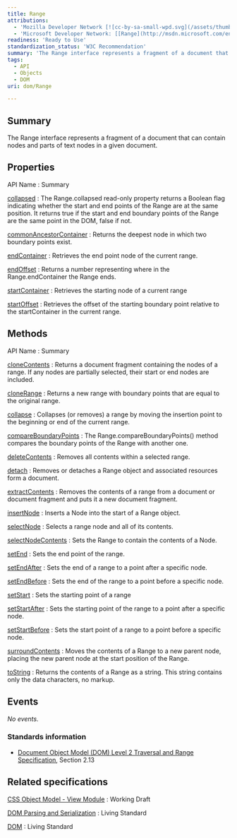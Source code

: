 ```yaml
---
title: Range
attributions:
  - 'Mozilla Developer Network [![cc-by-sa-small-wpd.svg](/assets/thumb/8/8c/cc-by-sa-small-wpd.svg/120px-cc-by-sa-small-wpd.svg.png)](http://creativecommons.org/licenses/by-sa/3.0/us/): [[Range](https://developer.mozilla.org/en-US/docs/Web/API/range) Article]'
  - 'Microsoft Developer Network: [[Range](http://msdn.microsoft.com/en-us/library/ie/hh772133(v=vs.85).aspx) Article]'
readiness: 'Ready to Use'
standardization_status: 'W3C Recommendation'
summary: 'The Range interface represents a fragment of a document that can contain nodes and parts of text nodes in a given document.'
tags:
  - API
  - Objects
  - DOM
uri: dom/Range

---
```

## Summary

The Range interface represents a fragment of a document that can contain nodes and parts of text nodes in a given document.

## Properties

API Name
:   Summary

[collapsed](/dom/Range/collapsed)
:   The Range.collapsed read-only property returns a Boolean flag indicating whether the start and end points of the Range are at the same position. It returns true if the start and end boundary points of the Range are the same point in the DOM, false if not.

[commonAncestorContainer](/dom/Range/commonAncestorContainer)
:   Returns the deepest node in which two boundary points exist.

[endContainer](/dom/Range/endContainer)
:   Retrieves the end point node of the current range.

[endOffset](/dom/Range/endOffset)
:   Returns a number representing where in the Range.endContainer the Range ends.

[startContainer](/dom/Range/startContainer)
:   Retrieves the starting node of a current range

[startOffset](/dom/Range/startOffset)
:   Retrieves the offset of the starting boundary point relative to the startContainer in the current range.

## Methods

API Name
:   Summary

[cloneContents](/dom/Range/cloneContents)
:   Returns a document fragment containing the nodes of a range. If any nodes are partially selected, their start or end nodes are included.

[cloneRange](/dom/Range/cloneRange)
:   Returns a new range with boundary points that are equal to the original range.

[collapse](/dom/Range/collapse)
:   Collapses (or removes) a range by moving the insertion point to the beginning or end of the current range.

[compareBoundaryPoints](/dom/Range/compareBoundaryPoints)
:   The Range.compareBoundaryPoints() method compares the boundary points of the Range with another one.

[deleteContents](/dom/Range/deleteContents)
:   Removes all contents within a selected range.

[detach](/dom/Range/detach)
:   Removes or detaches a Range object and associated resources form a document.

[extractContents](/dom/Range/extractContents)
:   Removes the contents of a range from a document or document fragment and puts it a new document fragment.

[insertNode](/dom/Range/insertNode)
:   Inserts a Node into the start of a Range object.

[selectNode](/dom/Range/selectNode)
:   Selects a range node and all of its contents.

[selectNodeContents](/dom/Range/selectNodeContents)
:   Sets the Range to contain the contents of a Node.

[setEnd](/dom/Range/setEnd)
:   Sets the end point of the range.

[setEndAfter](/dom/Range/setEndAfter)
:   Sets the end of a range to a point after a specific node.

[setEndBefore](/dom/Range/setEndBefore)
:   Sets the end of the range to a point before a specific node.

[setStart](/dom/Range/setStart)
:   Sets the starting point of a range

[setStartAfter](/dom/Range/setStartAfter)
:   Sets the starting point of the range to a point after a specific node.

[setStartBefore](/dom/Range/setStartBefore)
:   Sets the start point of a range to a point before a specific node.

[surroundContents](/dom/Range/surroundContents)
:   Moves the contents of a Range to a new parent node, placing the new parent node at the start position of the Range.

[toString](/dom/Range/toString)
:   Returns the contents of a Range as a string. This string contains only the data characters, no markup.

## Events

*No events.*

### Standards information

-   [Document Object Model (DOM) Level 2 Traversal and Range Specification](http://go.microsoft.com/fwlink/p/?linkid=182712), Section 2.13

## Related specifications

[CSS Object Model - View Module](http://dev.w3.org/csswg/cssom-view/#extensions-to-the-range-interface)
:   Working Draft

[DOM Parsing and Serialization](http://domparsing.spec.whatwg.org/#extensions-to-the-range-interface)
:   Living Standard

[DOM](http://dom.spec.whatwg.org/#interface-range)
:   Living Standard
